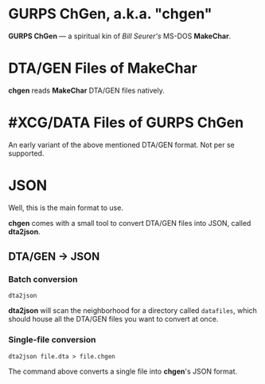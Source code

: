 # GURPS ChGen, a.k.a. "chgen"
**GURPS ChGen** &mdash; a spiritual kin of *Bill Seurer's* MS-DOS **MakeChar**.

# DTA/GEN Files of MakeChar
**chgen** reads **MakeChar** DTA/GEN files natively.

# #XCG/DATA Files of GURPS ChGen
An early variant of the above mentioned DTA/GEN format. Not per se supported.

# JSON
Well, this is the main format to use.

**chgen** comes with a small tool to convert DTA/GEN files into JSON, called **dta2json**.

## DTA/GEN → JSON
### Batch conversion
`dta2json`

**dta2json** will scan the neighborhood for a directory called `datafiles`, which should
house all the DTA/GEN files you want to convert at once.

### Single-file conversion
`dta2json file.dta > file.chgen`

The command above converts a single file into **chgen**'s JSON format.

